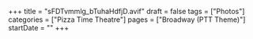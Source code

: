 +++
title = "sFDTvmmlg_bTuhaHdfjD.avif"
draft = false
tags = ["Photos"]
categories = ["Pizza Time Theatre"]
pages = ["Broadway (PTT Theme)"]
startDate = ""
+++
